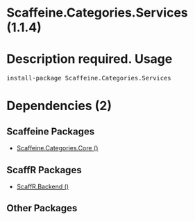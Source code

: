 ﻿Scaffeine.Categories.Services (1.1.4)
======
Description required.
Usage
======
<pre>install-package Scaffeine.Categories.Services</pre>
Dependencies (2)
=====

Scaffeine Packages
------
* [Scaffeine.Categories.Core ()](https://github.com/wcpro/Scaffeine/tree/master/src/Scaffeine.Categories.Core)

ScaffR Packages
------
* [ScaffR.Backend ()](https://github.com/wcpro/ScaffR/tree/master/src/ScaffR.Backend)

Other Packages
------
